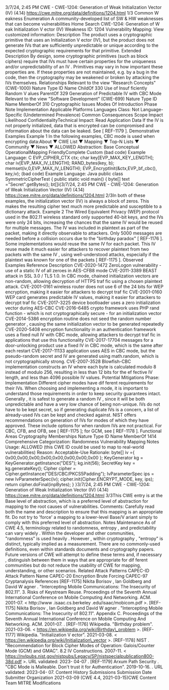 3/7/24, 2:45 PM CWE - CWE-1204: Generation of Weak Initialization Vector (IV) (4.14)
https://cwe.mitre.org/data/deﬁnitions/1204.html 1/3
Common W eakness Enumeration
A community-developed list of SW & HW weaknesses that can become
vulnerabilities
Home Search
CWE-1204: Generation of W eak Initialization V ector (IV)
Weakness ID: 1204
Vulnerability Mapping: 
View customized information:
 Description
The product uses a cryptographic primitive that uses an Initialization V ector (IV), but the product does not generate IVs that are
sufficiently unpredictable or unique according to the expected cryptographic requirements for that primitive.
 Extended Description
By design, some cryptographic primitives (such as block ciphers) require that IVs must have certain properties for the uniqueness
and/or unpredictability of an IV . Primitives may vary in how important these properties are. If these properties are not maintained, e.g.
by a bug in the code, then the cryptography may be weakened or broken by attacking the IVs themselves.
 Relationships
 Relevant to the view "Research Concepts" (CWE-1000)
Nature Type ID Name
ChildOf 330 Use of Insuf ficiently Random V alues
ParentOf 329 Generation of Predictable IV with CBC Mode
 Relevant to the view "Software Development" (CWE-699)
Nature Type ID Name
MemberOf 310 Cryptographic Issues
 Modes Of Introduction
Phase Note
Implementation
 Applicable Platforms
Languages
Class: Not Language-Specific (Undetermined Prevalence)
 Common Consequences
Scope Impact Likelihood
ConfidentialityTechnical Impact: Read Application Data
If the IV is not properly initialized, data that is encrypted can be compromised and information about
the data can be leaked. See [ REF-1179 ].
 Demonstrative Examples
Example 1
In the following examples, CBC mode is used when encrypting data:About ▼ CWE List ▼ Mapping ▼ Top-N Lists ▼ Community ▼ News ▼
ALLOWED
Abstraction: Base
Conceptual OperationalMapping
FriendlyComplete Custom
(bad code) Example Language: C 
EVP\_CIPHER\_CTX ctx;
char key[EVP\_MAX\_KEY\_LENGTH];
char iv[EVP\_MAX\_IV\_LENGTH];
RAND\_bytes(key, b);
memset(iv,0,EVP\_MAX\_IV\_LENGTH);
EVP\_EncryptInit(&ctx,EVP\_bf\_cbc(), key,iv);
(bad code) Example Language: Java 
public class SymmetricCipherTest {
public static void main() {
byte[] text ="Secret".getBytes();
bt[]i{3/7/24, 2:45 PM CWE - CWE-1204: Generation of Weak Initialization Vector (IV) (4.14)
https://cwe.mitre.org/data/deﬁnitions/1204.html 2/3In both of these examples, the initialization vector (IV) is always a block of zeros. This makes the resulting cipher text much more
predictable and susceptible to a dictionary attack.
Example 2
The Wired Equivalent Privacy (WEP) protocol used in the 802.11 wireless standard only supported 40-bit keys, and the IVs were only
24 bits, increasing the chances that the same IV would be reused for multiple messages. The IV was included in plaintext as part of
the packet, making it directly observable to attackers. Only 5000 messages are needed before a collision occurs due to the "birthday
paradox" [ REF-1176 ]. Some implementations would reuse the same IV for each packet. This IV reuse made it much easier for
attackers to recover plaintext from two packets with the same IV , using well-understood attacks, especially if the plaintext was known
for one of the packets [ REF-1175 ].
 Observed Examples
Reference Description
CVE-2020-1472 ZeroLogon vulnerability - use of a static IV of all zeroes in AES-CFB8 mode
CVE-2011-3389 BEAST attack in SSL 3.0 / TLS 1.0. In CBC mode, chained initialization vectors are non-random,
allowing decryption of HTTPS traf fic using a chosen plaintext attack.
CVE-2001-0161 wireless router does not use 6 of the 24 bits for WEP encryption, making it easier for attackers to
decrypt traf fic
CVE-2001-0160 WEP card generates predictable IV values, making it easier for attackers to decrypt traf fic
CVE-2017-3225 device bootloader uses a zero initialization vector during AES-CBC
CVE-2016-6485 crypto framework uses PHP rand function - which is not cryptographically secure - for an initialization
vector
CVE-2014-5386 encryption routine does not seed the random number generator , causing the same initialization vector
to be generated repeatedly
CVE-2020-5408 encryption functionality in an authentication framework uses a fixed null IV with CBC mode, allowing
attackers to decrypt traf fic in applications that use this functionality
CVE-2017-17704 messages for a door-unlocking product use a fixed IV in CBC mode, which is the same after each
restart
CVE-2017-11133 application uses AES in CBC mode, but the pseudo-random secret and IV are generated using
math.random, which is not cryptographically strong.
CVE-2007-3528 Blowfish-CBC implementation constructs an IV where each byte is calculated modulo 8 instead of
modulo 256, resulting in less than 12 bits for the ef fective IV length, and less than 4096 possible IV
values.
 Potential Mitigations
Phase: Implementation
Different cipher modes have dif ferent requirements for their IVs. When choosing and implementing a mode, it is important to
understand those requirements in order to keep security guarantees intact. Generally , it is safest to generate a random IV , since
it will be both unpredictable and have a very low chance of being non-unique. IVs do not have to be kept secret, so if generating
duplicate IVs is a concern, a list of already-used IVs can be kept and checked against.
NIST offers recommendations on generation of IVs for modes of which they have approved. These include options for when
random IVs are not practical. For CBC, CFB, and OFB, see [ REF-1175 ]; for GCM, see [ REF-1178 ].
 Functional Areas
Cryptography
 Memberships
Nature Type ID Name
MemberOf 1414 Comprehensive Categorization: Randomness
 Vulnerability Mapping Notes
Usage: ALLOWED (this CWE ID could be used to map to real-world vulnerabilities)
Reason: Acceptable-Use
Rationale:
byte[] iv ={
0x00,0x00,0x00,0x00,0x00,0x00,0x00,0x00
};
KeyGenerator kg = KeyGenerator.getInstance("DES");
kg.init(56);
SecretKey key = kg.generateKey();
Cipher cipher = Cipher.getInstance("DES/CBC/PKCS5Padding");
IvParameterSpec ips = new IvParameterSpec(iv);
cipher.init(Cipher.ENCRYPT\_MODE, key, ips);
return cipher.doFinal(inpBytes);
}
}3/7/24, 2:45 PM CWE - CWE-1204: Generation of Weak Initialization Vector (IV) (4.14)
https://cwe.mitre.org/data/deﬁnitions/1204.html 3/3This CWE entry is at the Base level of abstraction, which is a preferred level of abstraction for mapping to the root causes of
vulnerabilities.
Comments:
Carefully read both the name and description to ensure that this mapping is an appropriate fit. Do not try to 'force' a mapping to a
lower-level Base/V ariant simply to comply with this preferred level of abstraction.
 Notes
Maintenance
As of CWE 4.5, terminology related to randomness, entropy , and predictability can vary widely . Within the developer and other
communities, "randomness" is used heavily . However , within cryptography , "entropy" is distinct, typically implied as a measurement.
There are no commonly-used definitions, even within standards documents and cryptography papers. Future versions of CWE will
attempt to define these terms and, if necessary , distinguish between them in ways that are appropriate for dif ferent communities but
do not reduce the usability of CWE for mapping, understanding, or other scenarios.
 Related Attack Patterns
CAPEC-ID Attack Pattern Name
CAPEC-20 Encryption Brute Forcing
CAPEC-97 Cryptanalysis
 References
[REF-1175] Nikita Borisov , Ian Goldberg and David W agner . "Intercepting Mobile Communications: The Insecurity of 802.11". 3.
Risks of Keystream Reuse. Proceedings of the Seventh Annual International Conference on Mobile Computing And Networking.
ACM. 2001-07. < http://www .isaac.cs.berkeley .edu/isaac/mobicom.pdf >.
[REF-1175] Nikita Borisov , Ian Goldberg and David W agner . "Intercepting Mobile Communications: The Insecurity of 802.11".
Appendix C. Proceedings of the Seventh Annual International Conference on Mobile Computing And Networking. ACM. 2001-07.
.
[REF-1176] Wikipedia. "Birthday problem". 2021-03-06. < https://en.wikipedia.org/wiki/Birthday\_problem >.
[REF-1177] Wikipedia. "Initialization V ector". 2021-03-08. < https://en.wikipedia.org/wiki/Initialization\_vector >.
[REF-1178] NIST . "Recommendation for Block Cipher Modes of Operation: Galois/Counter Mode (GCM) and GMAC". 8.2 IV
Constructions. 2007-11. < https://nvlpubs.nist.gov/nistpubs/Legacy/SP/nistspecialpublication800-38d.pdf >. URL validated: 2023-
04-07 .
[REF-1179] Arxum Path Security . "CBC Mode is Malleable. Don't trust it for Authentication". 2019-10-16.
. URL validated: 2023-04-
07.
 Content History
 Submissions
Submission Date Submitter Organization
2021-03-09
(CWE 4.4, 2021-03-15)CWE Content Team MITRE
 Modifications